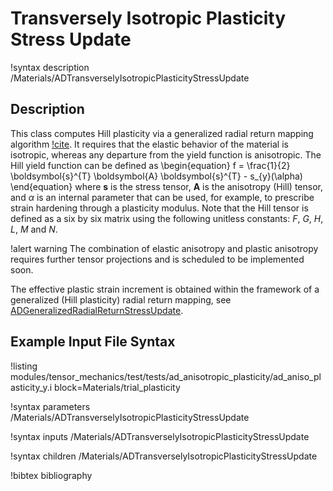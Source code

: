 # Transversely Isotropic Plasticity Stress Update

!syntax description /Materials/ADTransverselyIsotropicPlasticityStressUpdate

## Description

This class computes Hill plasticity via a generalized radial return mapping algorithm [!cite](versino2018generalized). It
requires that the elastic behavior of the material is isotropic, whereas any departure from the yield function is anisotropic.
The Hill yield function can be defined as
\begin{equation}
f = \frac{1}{2} \boldsymbol{s}^{T} \boldsymbol{A} \boldsymbol{s}^{T} - s_{y}(\alpha)
\end{equation}
where $\boldsymbol{s}$ is the stress tensor, $\boldsymbol{A}$ is the anisotropy (Hill) tensor, and $\alpha$ is an internal parameter that can be used, for example, to prescribe strain hardening through a plasticity modulus. Note that the Hill tensor is defined as a six by six matrix using the following unitless constants: $F$, $G$, $H$, $L$, $M$ and $N$.

!alert warning
The combination of elastic anisotropy and plastic anisotropy requires further tensor projections and is scheduled to be implemented soon.

The effective plastic strain increment is obtained within the framework of a generalized (Hill plasticity) radial return mapping, see
[ADGeneralizedRadialReturnStressUpdate](/ADGeneralizedRadialReturnStressUpdate.md).

## Example Input File Syntax

!listing modules/tensor_mechanics/test/tests/ad_anisotropic_plasticity/ad_aniso_plasticity_y.i block=Materials/trial_plasticity

!syntax parameters /Materials/ADTransverselyIsotropicPlasticityStressUpdate

!syntax inputs /Materials/ADTransverselyIsotropicPlasticityStressUpdate

!syntax children /Materials/ADTransverselyIsotropicPlasticityStressUpdate

!bibtex bibliography
